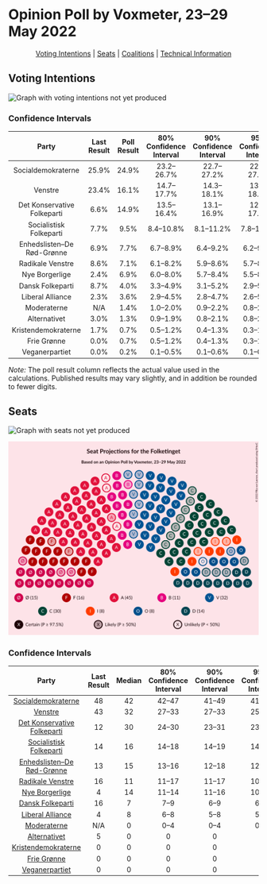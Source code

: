 # Opinion Poll by Voxmeter, 23–29 May 2022

<p align="center"><a href="#voting-intentions">Voting Intentions</a> | <a href="#seats">Seats</a> | <a href="#coalitions">Coalitions</a> | <a href="#technical-information">Technical Information</a></p>

## Voting Intentions

![Graph with voting intentions not yet produced](2022-05-29-Voxmeter.png "Voting Intentions")

### Confidence Intervals

| Party | Last Result | Poll Result | 80% Confidence Interval | 90% Confidence Interval | 95% Confidence Interval | 99% Confidence Interval |
|:-----:|:-----------:|:-----------:|:-----------------------:|:-----------------------:|:-----------------------:|:-----------------------:|
| Socialdemokraterne | 25.9% | 24.9% | 23.2–26.7% |22.7–27.2% |22.3–27.6% |21.5–28.5% |
| Venstre | 23.4% | 16.1% | 14.7–17.7% |14.3–18.1% |13.9–18.5% |13.3–19.3% |
| Det Konservative Folkeparti | 6.6% | 14.9% | 13.5–16.4% |13.1–16.9% |12.8–17.2% |12.2–18.0% |
| Socialistisk Folkeparti | 7.7% | 9.5% | 8.4–10.8% |8.1–11.2% |7.8–11.5% |7.3–12.1% |
| Enhedslisten–De Rød-Grønne | 6.9% | 7.7% | 6.7–8.9% |6.4–9.2% |6.2–9.5% |5.7–10.1% |
| Radikale Venstre | 8.6% | 7.1% | 6.1–8.2% |5.9–8.6% |5.7–8.9% |5.2–9.4% |
| Nye Borgerlige | 2.4% | 6.9% | 6.0–8.0% |5.7–8.4% |5.5–8.6% |5.1–9.2% |
| Dansk Folkeparti | 8.7% | 4.0% | 3.3–4.9% |3.1–5.2% |2.9–5.4% |2.6–5.9% |
| Liberal Alliance | 2.3% | 3.6% | 2.9–4.5% |2.8–4.7% |2.6–5.0% |2.3–5.4% |
| Moderaterne | N/A | 1.4% | 1.0–2.0% |0.9–2.2% |0.8–2.3% |0.7–2.7% |
| Alternativet | 3.0% | 1.3% | 0.9–1.9% |0.8–2.1% |0.8–2.2% |0.6–2.5% |
| Kristendemokraterne | 1.7% | 0.7% | 0.5–1.2% |0.4–1.3% |0.3–1.4% |0.2–1.7% |
| Frie Grønne | 0.0% | 0.7% | 0.5–1.2% |0.4–1.3% |0.3–1.4% |0.2–1.7% |
| Veganerpartiet | 0.0% | 0.2% | 0.1–0.5% |0.1–0.6% |0.1–0.7% |0.0–0.9% |

*Note:* The poll result column reflects the actual value used in the calculations. Published results may vary slightly, and in addition be rounded to fewer digits.

## Seats

![Graph with seats not yet produced](2022-05-29-Voxmeter-seats.png "Seats")

![Graph with seating plan not yet produced](2022-05-29-Voxmeter-seating-plan.png "Seating Plan")

### Confidence Intervals

| Party | Last Result | Median | 80% Confidence Interval | 90% Confidence Interval | 95% Confidence Interval | 99% Confidence Interval |
|:-----:|:-----------:|:------:|:-----------------------:|:-----------------------:|:-----------------------:|:-----------------------:|
| <a href="#socialdemokraterne">Socialdemokraterne</a> | 48 | 42 | 42–47 |41–49 |41–49 |40–50 |
| <a href="#venstre">Venstre</a> | 43 | 32 | 27–33 |27–33 |25–34 |24–35 |
| <a href="#det-konservative-folkeparti">Det Konservative Folkeparti</a> | 12 | 30 | 24–30 |23–31 |23–32 |22–32 |
| <a href="#socialistisk-folkeparti">Socialistisk Folkeparti</a> | 14 | 16 | 14–18 |14–19 |14–21 |14–21 |
| <a href="#enhedslisten–de-rød-grønne">Enhedslisten–De Rød-Grønne</a> | 13 | 15 | 13–16 |12–18 |12–18 |11–18 |
| <a href="#radikale-venstre">Radikale Venstre</a> | 16 | 11 | 11–17 |11–17 |10–17 |10–17 |
| <a href="#nye-borgerlige">Nye Borgerlige</a> | 4 | 14 | 11–14 |11–16 |10–17 |9–18 |
| <a href="#dansk-folkeparti">Dansk Folkeparti</a> | 16 | 7 | 7–9 |6–9 |6–9 |5–10 |
| <a href="#liberal-alliance">Liberal Alliance</a> | 4 | 8 | 6–8 |5–8 |5–9 |4–10 |
| <a href="#moderaterne">Moderaterne</a> | N/A | 0 | 0–4 |0–4 |0–4 |0–5 |
| <a href="#alternativet">Alternativet</a> | 5 | 0 | 0 |0 |0 |0–5 |
| <a href="#kristendemokraterne">Kristendemokraterne</a> | 0 | 0 | 0 |0 |0 |0 |
| <a href="#frie-grønne">Frie Grønne</a> | 0 | 0 | 0 |0 |0 |0 |
| <a href="#veganerpartiet">Veganerpartiet</a> | 0 | 0 | 0 |0 |0 |0 |

